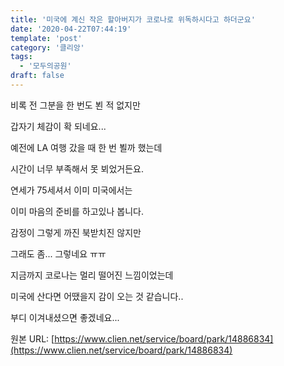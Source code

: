 ```yaml
---
title: '미국에 계신 작은 할아버지가 코로나로 위독하시다고 하더군요'
date: '2020-04-22T07:44:19'
template: 'post'
category: '클리앙'
tags: 
  - '모두의공원'
draft: false
---
```


비록 전 그분을 한 번도 뵌 적 없지만

갑자기 체감이 확 되네요...

예전에 LA 여행 갔을 때 한 번 뵐까 했는데

시간이 너무 부족해서 못 뵈었거든요.

연세가 75세셔서 이미 미국에서는

이미 마음의 준비를 하고있나 봅니다.

감정이 그렇게 까진 북받치진 않지만

그래도 좀... 그렇네요 ㅠㅠ

지금까지 코로나는 멀리 떨어진 느낌이었는데

미국에 산다면 어땠을지 감이 오는 것 같습니다..

부디 이겨내셨으면 좋겠네요...

원본 URL: [https://www.clien.net/service/board/park/14886834](https://www.clien.net/service/board/park/14886834)